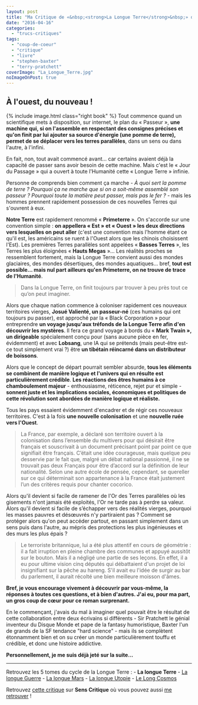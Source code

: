 ```yaml
---
layout: post
title: "Ma Critique de «&nbsp;<strong>La Longue Terre</strong>&nbsp;» de <em>Terry Pratchett</em> et <em>Stephen Baxter</em>"
date: "2016-04-16"
categories: 
  - "trucs-critiques"
tags: 
  - "coup-de-coeur"
  - "critique"
  - "livre"
  - "stephen-baxter"
  - "terry-pratchett"
coverImage: "La_Longue_Terre.jpg"
noImageOnPost: true
---
```


## À l'ouest, du nouveau !

{% include image.html class="right book" %}
Tout commence quand un scientifique mets à disposition, sur internet, le plan du « Passeur », **une machine qui, si on l'assemble en respectant des consignes précises et qu'on finit par lui ajouter sa source d'énergie (une pomme de terre), permet de se déplacer vers les terres parallèles**, dans un sens ou dans l'autre, à l'infini.

En fait, non, tout avait commencé avant... car certains avaient déjà la capacité de passer sans avoir besoin de cette machine. Mais c'est le « Jour du Passage » qui a ouvert à toute l'Humanité cette « Longue Terre » infinie.

Personne de comprends bien comment ça marche - _À quoi sert la pomme de terre ? Pourquoi ça ne marche que si on a soit-même assemblé son passeur ? Pourquoi toute la matière peut passer, mais pas le fer ?_ - mais les hommes prennent rapidement possession de ces nouvelles Terres qui s'ouvrent à eux.

**Notre Terre** est rapidement renommé « **Primeterre** ». On s'accorde sur une convention simple : **on appellera « Est » et « Ouest » les deux directions vers lesquelles on peut aller** (c'est une convention mais l'homme étant ce qu'il est, les américains se ruent à l'Ouest alors que les chinois choisissent l'Est). Les premières Terres parallèles sont appelées « **Basses Terres** », les Terres les plus éloignées « **Hauts Megas** »... Les réalités proches se ressemblent fortement, mais la Longue Terre convient aussi des mondes glaciaires, des mondes désertiques, des mondes aquatiques... bref, **tout est possible... mais nul part ailleurs qu'en Primeterre, on ne trouve de trace de l'Humanité**.

<blockquote class="citation">
	Dans la Longue Terre, on finit toujours par trouver à peu près tout ce qu’on peut imaginer.
</blockquote>

Alors que chaque nation commence à coloniser rapidement ces nouveaux territoires vierges, **Josué Valienté, un passeur-né** (ces humains qui ont toujours pu passer), est approché par la « Black Corporation » pour entreprendre **un voyage jusqu'aux tréfonds de la Longue Terre afin d'en découvrir les mystères**. Il fera ce grand voyage à bords du « **Mark Twain », un dirigeable** spécialement conçu pour (sans aucune pièce en fer, évidemment) et avec **Lobsang**, une IA qui se prétends (mais peut-être est-ce tout simplement vrai ?) être **un tibétain réincarné dans un distributeur de boissons**.

Alors que le concept de départ pourrait sembler absurde, **tous les éléments se combinent de manière logique et l'univers qui en résulte est particulièrement crédible**. **Les réactions des êtres humains à ce chamboulement majeur** - enthousiasme, réticence, rejet pur et simple - **sonnent juste et les implications sociales, économiques et politiques de cette révolution sont abordées de manière logique et réaliste.**

Tous les pays essaient évidemment d'encadrer et de régir ces nouveaux territoires. C'est à la fois **une nouvelle colonisation** et une **nouvelle ruée vers l'Ouest**.

<blockquote class="citation">
	La France, par exemple, a déclaré son territoire ouvert à la colonisation dans l’ensemble du multivers pour qui désirait être français et souscrivait à un document précisant point par point ce que signifiait être français. C’était une idée courageuse, mais quelque peu desservie par le fait que, malgré un débat national passionné, il ne se trouvait pas deux Français pour être d’accord sur la définition de leur nationalité. Selon une autre école de pensée, cependant, se quereller sur ce qui déterminait son appartenance à la France était justement l’un des critères requis pour chanter cocorico.
</blockquote>

Alors qu'il devient si facile de ramener de l'Or des Terres parallèles où les gisements n'ont jamais été exploités, l'Or ne tarde pas à perdre sa valeur. Alors qu'il devient si facile de s’échapper vers des réalités vierges, pourquoi les masses pauvres et désœuvrés n'y partiraient pas ? Comment se protéger alors qu'on peut accéder partout, en passant simplement dans un sens puis dans l'autre, au mépris des protections les plus ingénieuses et des murs les plus épais ?

<blockquote class="citation">
	Le terroriste britannique, lui a été plus attentif en cours de géométrie : il a fait irruption en pleine chambre des communes et appuyé aussitôt sur le bouton. Mais il a négligé une partie de ses leçons. En effet, il a eu pour ultime vision cinq députés qui débattaient d'un projet de loi insignifiant sur la pêche au hareng. S'il avait eu l'idée de surgir au bar du parlement, il aurait récolté une bien meilleure moisson d'âmes.
</blockquote>

**Bref, je vous encourage vivement à découvrir par vous-même, la réponses à toutes ces questions, et à bien d'autres. J'ai eu, pour ma part, un gros coup de cœur pour ce roman surprenant.**

En le commençant, j'avais du mal à imaginer quel pouvait être le résultat de cette collaboration entre deux écrivains si différents - Sir Pratchett le génial inventeur du Disque Monde et pape de la fantasy humoristique, Baxter l'un de grands de la SF tendance "hard science" - mais ils se complètent étonnamment bien et on su créer un monde particulièrement touffu et crédible, et donc une histoire addictive.

**Personnellement, je me suis déjà jeté sur la suite...**

* * *

Retrouvez les 5 tomes du cycle de la Longue Terre : - **La longue Terre** - [La longue Guerre](2016/05/ma-critique-de-la-longue-guerre-de-terry-pratchett-et-stephen-baxter/) - [La longue Mars](/2016/05/ma-critique-de-la-longue-mars-de-terry-pratchett-et-stephen-baxter/) - [La longue Utopie](/2016/05/ma-critique-de-la-longue-utopie-de-terry-pratchett-et-stephen-baxter/) - [Le Long Cosmos](/2016/08/ma-critique-de-the-long-cosmos-de-terry-pratchett-et-stephen-baxter/)

Retrouvez [cette critique](http://www.senscritique.com/livre/La_Longue_Terre/critique/91405506) sur **Sens Critique** où vous pouvez aussi [me retrouver](http://www.senscritique.com/Arnaud_Malon) !
